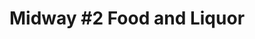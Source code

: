 ---
title: "Midway #2 Food and Liquor"
url: /chicago/midway-2-food-and-liquor/
shop: Spirituosen
---